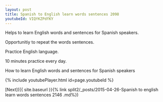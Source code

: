 ```yaml
---
layout: post
title: Spanish to English learn words sentences 2098 
youtubeId: VIQYKZPdfKY
---
```

 
 
Helps to learn English words and sentences for Spanish speakers.

Opportunitiy to repeat the words sentences. 

Practice English language. 
 
10 minutes practice every day. 
 
How to learn English words and sentences for Spanish speakers 
 
{% include youtubePlayer.html id=page.youtubeId %}
 
 
[Next]({{ site.baseurl }}{% link  split2/_posts/2015-04-26-Spanish to english learn words sentences 2146 .md%})
 
